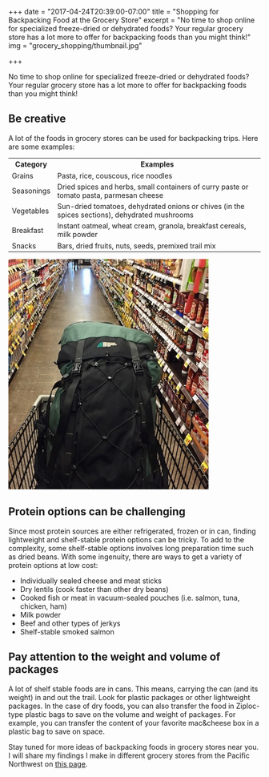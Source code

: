 +++
date = "2017-04-24T20:39:00-07:00"
title = "Shopping for Backpacking Food at the Grocery Store"
excerpt = "No time to shop online for specialized freeze-dried or dehydrated foods? Your regular grocery store has a lot more to offer for backpacking foods than you might think!"
img = "grocery_shopping/thumbnail.jpg"

+++

No time to shop online for specialized freeze-dried or dehydrated foods? Your regular grocery store has a lot more to offer for backpacking foods than you might think!
 
## Be creative

A lot of the foods in grocery stores can be used for backpacking trips. Here are some examples:

<table class="table table-striped table-bordered">
	<tr>
		<th>Category</th>
		<th>Examples</th>
	</tr>
	<tr>
		<td>Grains</td>
		<td>Pasta, rice, couscous, rice noodles</td>
	</tr>
	<tr>
		<td>Seasonings</td>
		<td>Dried spices and herbs, small containers of curry paste or tomato pasta, parmesan cheese</td>
	</tr>
	<tr>
		<td>Vegetables</td>
		<td>Sun-dried tomatoes, dehydrated onions or chives (in the spices sections), dehydrated mushrooms</td>
	</tr>
	<tr>
		<td>Breakfast</td>
		<td>Instant oatmeal, wheat cream, granola, breakfast cereals, milk powder
</td>
	</tr>
	<tr>
		<td>Snacks</td>
		<td>Bars, dried fruits, nuts, seeds, premixed trail mix
</td>
	</tr>
</table>

<img src="/img/posts/grocery_shopping/thumbnail.jpg" class="recipe-right" /><br>

## Protein options can be challenging

Since most protein sources are either refrigerated, frozen or in can, finding lightweight and shelf-stable protein options can be tricky. To add to the complexity, some shelf-stable options involves long preparation time such as dried beans. With some ingenuity, there are ways to get a variety of protein options at low cost:

- Individually sealed cheese and meat sticks
- Dry lentils (cook faster than other dry beans)
- Cooked fish or meat in vacuum-sealed pouches (i.e. salmon, tuna, chicken, ham)
- Milk powder
- Beef and other types of jerkys
- Shelf-stable smoked salmon
 
## Pay attention to the weight and volume of packages
A lot of shelf stable foods are in cans. This means, carrying the can (and its weight) in and out the trail. Look for plastic packages or other lightweight packages. In the case of dry foods, you can also transfer the food in Ziploc-type plastic bags to save on the volume and weight of packages. For example, you can transfer the content of your favorite mac&cheese box in a plastic bag to save on space.
 
Stay tuned for more ideas of backpacking foods in grocery stores near you. I will share my findings I make in different grocery stores from the Pacific Northwest on [this page](/product-reviews/).

